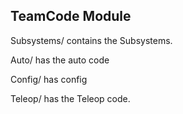 ## TeamCode Module

Subsystems/ contains the Subsystems.

Auto/ has the auto code

Config/ has config

Teleop/ has the Teleop code.
